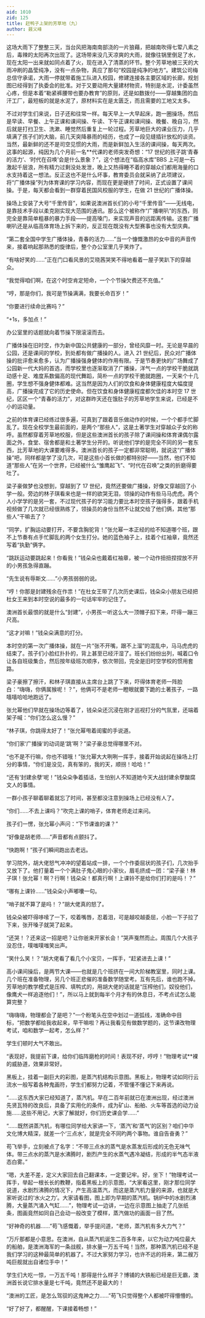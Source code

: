 ```yaml
---
aid: 1010
zid: 125
title: 赶鸭子上架的芳草地（九）
author: 聂义峰
---
```


这场大雨下了整整三天，当台风把海南南部浇的一片狼藉，把越南吹得七荤八素之后，毒辣的太阳再次出现了。这场带来没几天凉爽的大雨，就像往锅里倒足了水，现在太阳一出来就如同点着了火，现在进入了清蒸的环节。整个芳草地被三天的大雨冲刷的晶莹纯净，没有一点杂物，真应了那句“校园是纯净的地方”。建筑公司梅总信守承诺，大雨一停就带着施工队进入校园，修建连接各主要区域的长廊，规划图已经得到了执委会的批准。对于又要动用大量建材物资，特别是水泥，计委虽然心疼，但是本着“勒紧裤腰带也要办教育”的原则，还是如数拨付——穿越集团的血汗工厂，最短板的就是水泥了，原材料实在是太匮乏，而且需要的工地又太多。

不过对学生们来说，日子还和往常一样。每天早上一大早起床，跑一圈操场，然后是早读、早餐、上午正课和课间操、午读、下午正课和课间操、晚餐、晚自习，然后就是打扫卫生、洗漱、睡觉然后重复上一轮过程。芳草地巨大的课业压力，几乎填满了孩子们的大脑，前几天突降暴雨的经历，也成了一段见缝插针放松的谈资。当然，最新鲜的还不是司空见惯的大雨，而是新鲜加入生活的课间操，每天两次。这事的起源，纯因为几个月前一名\*\*代课的老师突发奇想：“17 世纪的孩子跳‘青春的活力’、‘时代在召唤’会是什么景象？”，这个想法在“临高水库”BBS 上可是一石激起千层浪，所有精力过剩没处发泄，晚上又热得睡不着的穿越众们都用海量的口水支持着这一想法。反正这也不是什么坏事，教育委员会就采纳了此项建议，将“广播体操”列为体育课的学习内容，而现在更是硬挤了时间，正式设置了课间操。于是，每天都会看到一群穿着民国风校服的学生，在做 21 世纪的广播体操。

操场上安装了大号“千里传音”，如果说澳洲首长们的小号“千里传音”——无线电，是靠技术手段以柔克刚实现大范围的通讯。那么这个被称作“广播喇叭”的东西，则完全是靠简单粗暴的暴力手段——提高嗓门，来实现声音的远距离传输。这套广播喇叭还是从临高体育场上拆下来的，反正现在既没有大型赛事也没有大型庆典。

“第二套全国中学生广播体操，青春的活力……”当一个慷慨激昂的女中音的声音传来，接着响起那熟悉的旋律后，整个办公室里几乎笑炸了。

“有啥好笑的……”正在门口看风景的艾晓茜哭笑不得地看着一屋子笑趴下的穿越众。

“我觉得咱们啊，在这个时空肯定短命，一个个节操欠费还不充值。”

“哼，那是你们，我可是节操满满，我要长命百岁！”

“你要进行续命比赛吗？”

“+1s，多加点！”

办公室里的话题就向着节操下限滚滚而去。

广播体操在旧时空，作为新中国公共健康的一部分，曾经风靡一时。无论是早晨的公园，还是课间的学校，到处都有做广播操的人。进入 21 世纪后，民众对广播体操的批评愈来愈多，认为广播操强身健体的作用有限。于是节奏更快的广场舞成了公园新一代大妈的首选，而学校里也逐渐取消了广播操，洋气一点的学校干脆就跳动感十足、难度系数偏高的现代舞蹈，简朴一点的学校干脆就跑圈，一天来个十几圈，学生想不强身健体都难。这当然是因为人们的饮食和身体健康程度大幅度提高，广播操完成了它的历史使命。但在饮食和身体健康程度都欠佳的本时空 17 世纪，区区一个“青春的活力”，对这群昨天还在饿肚子的芳草地学生来说，已经是不小的运动量。

之前的体育课已经练过很多遍，可真到了跟着音乐做动作的时候，一个个都手忙脚乱了。现在全校学生最前面的，是两个“那些人”，这是土著学生对穿越众子女的称呼。虽然都穿着芳草地校服，但是这些澳洲首长的孩子除了课间操和体育课偶尔露面之外，食堂、宿舍都是和土著学生分开的。听说他们学的是完全不同的另一套东西，比芳草地的大课要难得多。澳洲首长的孩子一定都非常聪明，就说这“广播体操”吧，同样都是学了没几次，可是这些小首长做的都特别好——当然，他们不知道“那些人”在另一个世界，已经被什么“雏鹰起飞”、“时代在召唤”之类的折磨得要吐了。

梁子豪做梦也没想到，穿越到了 17 世纪，竟然还要做广播操，好像又穿越回了小学一般。旁边的林子琪看来也是一样的欲哭无泪，领操的动作有些马马虎虎。两个人小学学的是另一套，不过现代孩子的学习能力要比本时空孩子强得多，跟着手机视频做了几次就已经很熟练了，领操员的身份当然不让就交给了他们俩，其他“那些人”干嘛去了？

“同学，扩胸运动要打开，不要含胸驼背！”张允幂一本正经的给不知道哪个班，跟不上节奏有点手忙脚乱的两个女生打分。她的蓝色袖子上，挂着个红袖章，竟然还写着“执勤”俩字。

“跳跃运动要跳起来！你看我！”钱朵朵也戴着红袖章，被一个动作扭扭捏捏放不开的小男孩急得直蹦。

“先生说有辱斯文……”小男孩弱弱的说。

“哼！你那是封建残余在作祟！”在杜女王带了几次历史课后，钱朵朵小朋友已经把杜女王来到本时空说的最多的一句话牢牢的记住了。

澳洲首长最恨的就是什么“封建”，小男孩一听这么大一顶帽子扣下来，吓得一蹦三尺高。

“这才对嘛！”钱朵朵满意的打分。

本时空的第一次广播体操，就在一片“张不开嘴，跟不上溜”的混乱中，马马虎虎的结束了。孩子们小脸红扑扑的，背上甚至已经汗湿了。班长们纷纷出列，喊着口令让各自班级集合，然后按年级班次顺序，依次带回，完全是旧时空学校的惯用套路。

梁子豪擦了擦汗，和林子琪直接从主席台上跳了下来，吓得体育老师一阵脸白：“嗨嗨，你俩属猴呢！？”，他俩可不是老师一瞪眼就要下跪的土著孩子，一路嘻嘻哈哈地跑远了。

张允幂他们早就在操场边等着了，钱朵朵还沉浸在刚才巡视打分的气氛里，还端着架子喊：“你们怎么这么慢？”

“林子琪，你跳得太好了！”张允幂甩着闺蜜的手说道。

“你们家‘广播操’的动词是‘跳’啊？”梁子豪总觉得哪里不对。

“也不是不行嘛，你也不错哦！”张允幂大大咧咧一挥手，接着开始说起在操场上打分的事情，“你们是没见，真有笨的，我的天，顺拐！哈哈！”

“还有‘封建余孽’呢！”钱朵朵争着插话，生怕别人不知道她今天大战封建余孽酸腐文人的事情。

一群小孩子聊着聊着就忘了时间，甚至都没注意到操场上已经没有人了。

“你们……不去上课吗？”吹完上课的哨子，体育老师走过来问。

孩子们一愣，张允幂小声问：“下节课谁的课？”

“好像是胡老师……”声音都有点颤抖了。

“快跑啊！”孩子们瞬间跑出去老远。

学习院外，胡大佬怒气冲冲的望着站成一排，一个个作委屈状的孩子们，几次抬手又放下了。他打量着一个个满肚子鬼心眼的小家伙，眉毛挤成一团：“梁子豪！林子琪！张允幂！啊？行啊！钱朵朵！都真行啊！上课铃不是给你们打的是吗！？”

“哪有上课铃……”钱朵朵小声嘟囔一句。

“哨子就不算了是吗！？”胡大佬真的怒了。

钱朵朵被吓得哆嗦了一下，咬着嘴唇，忍着泪，可是越咬越委屈，小脸一下子拉了下来，张开嗓子就哭了起来。

“还哭！？还来这一招是吧？让你爸来开家长会！”哭声戛然而止。周围几个大孩子没忍住，噗嗤噗嗤笑出声。

“笑什么笑！？”胡大佬看了看几个小宝贝，一挥手，“赶紧进去上课！”

高小课间操后，是两节大课——也就是几个班挤在一间大阶梯教室里，同时上课。几个班在准备物理，另几个班正悲催的准备数学随堂考。互有先后，谁也跑不掉。芳草地的教学模式是压榨、填鸭式的，用胡大佬的话就是“压榨他们，奴役他们，像鹰犬一样追逐他们！”，所以马上就到每半个月才有的休息日，不考点试怎么能算完整？

“嗨嗨嗨，物理都会了是吧？”一个粉笔头在空中划过一道弧线，准确命中目标，“把数学都给我收起来，早干嘛啦？再让我看见有做数学题的，这节课改物理考试，咱和数学一起考，怎么样？”

学生们顿时大气不敢出。

“表现好，我提前下课，给你们临阵磨枪的时间！表现不好，哼哼！”物理考试\*\*裸的威胁道，效果非常好。

黑板上，挂着一副巨大的彩图，是蒸汽机结构示意图。黑板上，物理考试如同行云流水一般写着各种鬼画符，学生们都努力记着，不管懂不懂记下来再说。

“……这东西大家已经知道了，蒸汽机。早在二百年前就已在澳洲出现，经过澳洲先贤瓦特的改良后，具备了实用化的条件，成为矿山、船舶、火车等首选的动力设施……这些不用记，大家了解就好，你们历史课会学……”

“……既然讲蒸汽机，有哪位同学给大家讲一下，‘蒸汽’和‘蒸气’的区别？咱们中华文化博大精深，就差一个‘三点水’，就是完全不同旳两个事物。谁自告奋勇？”

苟飞举手，立刻被点了名字：“不带三点水的蒸气是水蒸发后形成的无色无味气体。带三点水的蒸汽是水沸腾时，剧烈产生的水蒸气遇冷凝结，形成的半气态半液态白雾。”

“嗯，大差不差，定义大家回去自己翻课本，一定要记牢。好，坐下！”物理考试一挥手，举起一根长长的教鞭，指着黑板上的示意图，“大家看这里，刚才那位同学说道，水剧烈沸腾的情况下，产生高温蒸汽，而这是蒸汽机力量的来源，也就是大家听说过的‘水火之力’。大家请看图，图上即为早期的蒸汽机。锅炉中的水剧烈沸腾，大量蒸汽涌入气缸……”，物理考试一边讲，一边在示意图上抽走了几张纸条，图画竟然如同自己会动一般改变了模样，蒸汽做功的画面一目了然。

“好神奇的机器……”苟飞感慨着，举手提问道，“老师，蒸汽机有多大力气？”

“万斤那都是小意思。在澳洲，自从蒸汽机诞生二百多年来，以它为动力吨位最大的船舶，是澳洲海军的一条战舰，排水量一万五千吨！当然，那种蒸汽机已经不是我们学习的这种最简单的机器了。不过大家努力学习，也许不远的将来，第二艘万吨巨舰就出自诸位手中！”

学生们大吃一惊，一万五千吨！那得是什么样子？博铺的大铁船已经是巨无霸，澳洲首长说它排水量是七千吨，竟然还不是最大的！

“澳洲的工匠，是怎么驾驭的这鬼神之力……”苟飞只觉得整个人都被吓得懵懵的。

“好了好了，都醒醒，下课接着畅想！”

